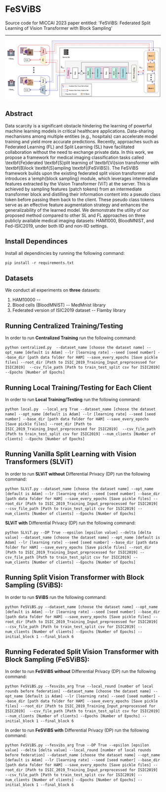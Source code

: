 # FeSViBS
Source code for MICCAI 2023 paper entitled: 'FeSViBS: Federated Split Learning of Vision Transformer with Block Sampling'


<hr/>

![Method](Figures/method.PNG)

## Abstract
Data scarcity is a significant obstacle hindering the learning of powerful machine learning models in critical healthcare applications. Data-sharing mechanisms among multiple entities (e.g., hospitals) can accelerate model training and yield more accurate predictions. Recently, approaches such as Federated Learning (FL) and Split Learning (SL) have facilitated collaboration without the need to exchange private data. In this work, we propose a framework for medical imaging classification tasks called \textbf{Fe}derated \textbf{S}plit learning of \textbf{Vi}sion transformer with \textbf{B}lock \textbf{S}ampling \textbf{(FeSViBS)}. The FeSViBS framework builds upon the existing federated split vision transformer and introduces a \emph{block sampling} module, which leverages intermediate features extracted by the Vision Transformer (ViT) at the server. This is achieved by sampling features (patch tokens) from an intermediate transformer block and distilling their information content into a pseudo class token before passing them back to the client. These pseudo class tokens serve as an effective feature augmentation strategy and enhances the generalizability of the learned model. We demonstrate the utility of our proposed method compared to other SL and FL approaches on three publicly available medical imaging datasets: HAM1000, BloodMNIST, and Fed-ISIC2019, under both IID and non-IID settings.

## Install Dependinces
Install all dependincies by running the following command: 

```
pip install -r requirements.txt

```

## Datasets

We conduct all experiments on **three** datasets: 

1. HAM10000 -- 
2. Blood cells (BloodMNIST) -- MedMnist library 
3. Federated version of ISIC2019 dataset -- Flamby library 


## Running Centralized Training/Testing
In order to run  **Centralized Training** run the following command: 

```
python centralized.py  --dataset_name [choose the dataset name] --opt_name [default is Adam] --lr [learning rate] --seed [seed number] --base_dir [path data folder for HAM] --save_every_epochs [Save pickle files] --root_dir [Path to ISIC_2019_Training_Input_preprocessed for ISIC2019]  --csv_file_path [Path to train_test_split csv for ISIC2019] --Epochs [Number of Epochs]

```


## Running Local Training/Testing for Each Client
In order to run  **Local Training/Testing** run the following command: 

```
python local.py  --local_arg True --dataset_name [choose the dataset name] --opt_name [default is Adam] --lr [learning rate] --seed [seed number] --base_dir [path data folder for HAM] --save_every_epochs [Save pickle files] --root_dir [Path to ISIC_2019_Training_Input_preprocessed for ISIC2019]  --csv_file_path [Path to train_test_split csv for ISIC2019] --num_clients [Number of clients] --Epochs [Number of Epochs]

```

## Running Vanilla Split Learning with Vision Transformers (SLViT)
In order to run  **SLViT without** Differential Privacy (DP) run the following command: 

```
python SLViT.py --dataset_name [choose the dataset name] --opt_name [default is Adam] --lr [learning rate] --seed [seed number] --base_dir [path data folder for HAM] --save_every_epochs [Save pickle files] --root_dir [Path to ISIC_2019_Training_Input_preprocessed for ISIC2019]  --csv_file_path [Path to train_test_split csv for ISIC2019] --num_clients [Number of clients] --Epochs [Number of Epochs]

```

**SLViT with** Differential Privacy (DP) run the following command:

```
python SLViT.py --DP True --epsilon [epsilon value] --delta [delta value] --dataset_name [choose the dataset name] --opt_name [default is Adam] --lr [learning rate] --seed [seed number] --base_dir [path data folder for HAM] --save_every_epochs [Save pickle files] --root_dir [Path to ISIC_2019_Training_Input_preprocessed for ISIC2019] --csv_file_path [Path to train_test_split csv for ISIC2019] --num_clients [Number of clients] --Epochs [Number of Epochs] 

```

## Running Split Vision Transformer with Block Sampling (SViBS):
In order to run  **SViBS** run the following command: 

```
python FeSViBS.py --dataset_name [choose the dataset name] --opt_name [default is Adam] --lr [learning rate] --seed [seed number] --base_dir [path data folder for HAM] --save_every_epochs [Save pickle files] --root_dir [Path to ISIC_2019_Training_Input_preprocessed for ISIC2019]  --csv_file_path [Path to train_test_split csv for ISIC2019] --num_clients [Number of clients] --Epochs [Number of Epochs] --initial_block 1 --final_block 6 

```

## Running Federated Split Vision Transformer with Block Sampling (FeSViBS):
In order to run  **FeSViBS without** Differential Privacy (DP) run the following command: 

```
python FeSViBS.py --fesvibs_arg True --local_round [number of local rounds before federation] --dataset_name [choose the dataset name] --opt_name [default is Adam] --lr [learning rate] --seed [seed number] --base_dir [path data folder for HAM] --save_every_epochs [Save pickle files] --root_dir [Path to ISIC_2019_Training_Input_preprocessed for ISIC2019]  --csv_file_path [Path to train_test_split csv for ISIC2019] --num_clients [Number of clients] --Epochs [Number of Epochs] --initial_block 1 --final_block 6 

```

In order to run  **FeSViBS with** Differential Privacy (DP) run the following command: 

```
python FeSViBS.py --fesvibs_arg True --DP True --epsilon [epsilon value] --delta [delta value] --local_round [number of local rounds before federation] --dataset_name [choose the dataset name] --opt_name [default is Adam] --lr [learning rate] --seed [seed number] --base_dir [path data folder for HAM] --save_every_epochs [Save pickle files] --root_dir [Path to ISIC_2019_Training_Input_preprocessed for ISIC2019]  --csv_file_path [Path to train_test_split csv for ISIC2019] --num_clients [Number of clients] --Epochs [Number of Epochs] --initial_block 1 --final_block 6 

```